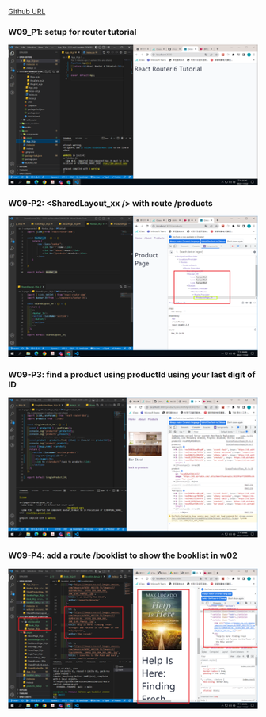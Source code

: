 [Github URL]()

### W09_P1: setup for router tutorial

![](p1.png)

### W09-P2: <SharedLayout_xx /> with route /products

![](p2.png)

### W09-P3: find a product using productId using your last digit of ID

![](p3.png)

### W09-P4: add a route /booklist to show the booklist in w02

![](p4.png)
